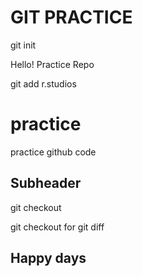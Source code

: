 # GIT PRACTICE

git init

Hello! Practice Repo

git add r.studios

# practice

practice github code

## Subheader

git checkout

git checkout
for git diff

## Happy days
